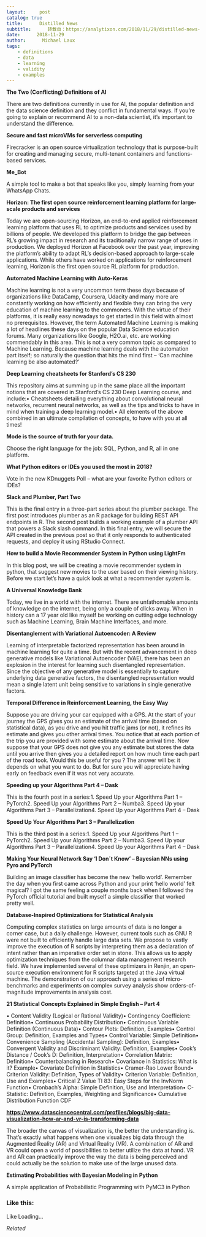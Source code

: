 ```yaml
---
layout:     post
catalog: true
title:      Distilled News
subtitle:      转载自：https://analytixon.com/2018/11/29/distilled-news-919/
date:      2018-11-29
author:      Michael Laux
tags:
    - definitions
    - data
    - learning
    - validity
    - examples
---
```


**The Two (Conflicting) Definitions of AI**

There are two definitions currently in use for AI, the popular definition and the data science definition and they conflict in fundamental ways. If you’re going to explain or recommend AI to a non-data scientist, it’s important to understand the difference.

**Secure and fast microVMs for serverless computing**

Firecracker is an open source virtualization technology that is purpose-built for creating and managing secure, multi-tenant containers and functions-based services.

**Me_Bot**

A simple tool to make a bot that speaks like you, simply learning from your WhatsApp Chats.

**Horizon: The first open source reinforcement learning platform for large-scale products and services**

Today we are open-sourcing Horizon, an end-to-end applied reinforcement learning platform that uses RL to optimize products and services used by billions of people. We developed this platform to bridge the gap between RL’s growing impact in research and its traditionally narrow range of uses in production. We deployed Horizon at Facebook over the past year, improving the platform’s ability to adapt RL’s decision-based approach to large-scale applications. While others have worked on applications for reinforcement learning, Horizon is the first open source RL platform for production.

**Automated Machine Learning with Auto-Keras**

Machine learning is not a very uncommon term these days because of organizations like DataCamp, Coursera, Udacity and many more are constantly working on how efficiently and flexible they can bring the very education of machine learning to the commoners. With the virtue of their platforms, it is really easy nowadays to get started in this field with almost no prerequisites. However, the term Automated Machine Learning is making a lot of headlines these days on the popular Data Science education forums. Many organizations like Google, H2O.ai, etc. are working commendably in this area. This is not a very common topic as compared to Machine Learning. Because machine learning deals with the automation part itself; so naturally the question that hits the mind first – ‘Can machine learning be also automated?’

**Deep Learning cheatsheets for Stanford’s CS 230**

This repository aims at summing up in the same place all the important notions that are covered in Stanford’s CS 230 Deep Learning course, and include:• Cheatsheets detailing everything about convolutional neural networks, recurrent neural networks, as well as the tips and tricks to have in mind when training a deep learning model.• All elements of the above combined in an ultimate compilation of concepts, to have with you at all times!

**Mode is the source of truth for your data.**

Choose the right language for the job: SQL, Python, and R, all in one platform.

**What Python editors or IDEs you used the most in 2018?**

Vote in the new KDnuggets Poll – what are your favorite Python editors or IDEs?

**Slack and Plumber, Part Two**

This is the final entry in a three-part series about the plumber package. The first post introduces plumber as an R package for building REST API endpoints in R. The second post builds a working example of a plumber API that powers a Slack slash command. In this final entry, we will secure the API created in the previous post so that it only responds to authenticated requests, and deploy it using RStudio Connect.

**How to build a Movie Recommender System in Python using LightFm**

In this blog post, we will be creating a movie recommender system in python, that suggest new movies to the user based on their viewing history. Before we start let’s have a quick look at what a recommender system is.

**A Universal Knowledge Bank**

Today, we live in a world with the internet. There are unfathomable amounts of knowledge on the internet, being only a couple of clicks away. When in history can a 17 year old like myself be working on cutting edge technology such as Machine Learning, Brain Machine Interfaces, and more.

**Disentanglement with Variational Autoencoder: A Review**

Learning of interpretable factorized representation has been around in machine learning for quite a time. But with the recent advancement in deep generative models like Variational Autoencoder (VAE), there has been an explosion in the interest for learning such disentangled representation. Since the objective of any generative model is essentially to capture underlying data generative factors, the disentangled representation would mean a single latent unit being sensitive to variations in single generative factors.

**Temporal Difference in Reinforcement Learning, the Easy Way**

Suppose you are driving your car equipped with a GPS. At the start of your journey the GPS gives you an estimate of the arrival time (based on statistical data), as you drive and you hit traffic jams (or not), it refines its estimate and gives you other arrival times. You notice that at each portion of the trip you are provided with some estimate about the arrival time. Now suppose that your GPS does not give you any estimate but stores the data until you arrive then gives you a detailed report on how much time each part of the road took. Would this be useful for you ? The answer will be: it depends on what you want to do. But for sure you will appreciate having early on feedback even if it was not very accurate.

**Speeding up your Algorithms Part 4 – Dask**

This is the fourth post in a series:1. Speed Up your Algorithms Part 1 – PyTorch2. Speed Up your Algorithms Part 2 – Numba3. Speed Up your Algorithms Part 3 – Parallelization4. Speed Up your Algorithms Part 4 – Dask

**Speed Up Your Algorithms Part 3 – Parallelization**

This is the third post in a series:1. Speed Up your Algorithms Part 1 – PyTorch2. Speed Up your Algorithms Part 2 – Numba3. Speed Up your Algorithms Part 3 – Parallelization4. Speed Up your Algorithms Part 4 – Dask

**Making Your Neural Network Say ‘I Don´t Know’ – Bayesian NNs using Pyro and PyTorch**

Building an image classifier has become the new ‘hello world’. Remember the day when you first came across Python and your print ‘hello world’ felt magical? I got the same feeling a couple months back when I followed the PyTorch official tutorial and built myself a simple classifier that worked pretty well.

**Database-Inspired Optimizations for Statistical Analysis**

Computing complex statistics on large amounts of data is no longer a corner case, but a daily challenge. However, current tools such as GNU R were not built to efficiently handle large data sets. We propose to vastly improve the execution of R scripts by interpreting them as a declaration of intent rather than an imperative order set in stone. This allows us to apply optimization techniques from the columnar data management research field. We have implemented several of these optimizers in Renjin, an open-source execution environment for R scripts targeted at the Java virtual machine. The demonstration of our approach using a series of micro-benchmarks and experiments on complex survey analysis show orders-of-magnitude improvements in analysis cost.

**21 Statistical Concepts Explained in Simple English – Part 4**

• Content Validity (Logical or Rational Validity)• Contingency Coefficient: Definition• Continuous Probability Distribution• Continuous Variable Definition (Continuous Data)• Contour Plots: Definition, Examples• Control Group: Definition, Examples and Types• Control Variable: Simple Definition• Convenience Sampling (Accidental Sampling): Definition, Examples• Convergent Validity and Discriminant Validity: Definition, Examples• Cook’s Distance / Cook’s D: Definition, Interpretation• Correlation Matrix: Definition• Counterbalancing in Research• Covariance in Statistics: What is it? Example• Covariate Definition in Statistics• Cramer-Rao Lower Bound• Criterion Validity: Definition, Types of Validity• Criterion Variable: Definition, Use and Examples• Critical Z Value TI 83: Easy Steps for the InvNorm Function• Cronbach’s Alpha: Simple Definition, Use and Interpretation• C-Statistic: Definition, Examples, Weighting and Significance• Cumulative Distribution Function CDF

**https://www.datasciencecentral.com/profiles/blogs/big-data-visualization-how-ar-and-vr-is-transforming-data**

The broader the canvas of visualization is, the better the understanding is. That’s exactly what happens when one visualizes big data through the Augmented Reality (AR) and Virtual Reality (VR). A combination of AR and VR could open a world of possibilities to better utilize the data at hand. VR and AR can practically improve the way the data is being perceived and could actually be the solution to make use of the large unused data.

**Estimating Probabilities with Bayesian Modeling in Python**

A simple application of Probabilistic Programming with PyMC3 in Python





### Like this:

Like Loading...


*Related*

